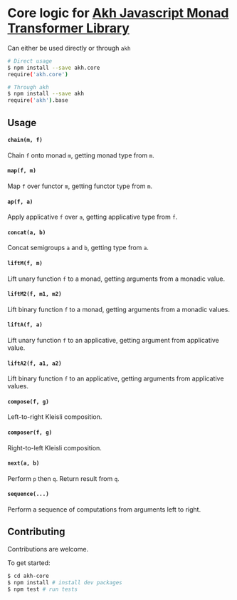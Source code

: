 # Core logic for [Akh Javascript Monad Transformer Library](https://github.com/mattbierner/akh)

Can either be used directly or through `akh` 

```bash
# Direct usage
$ npm install --save akh.core
require('akh.core')

# Through akh
$ npm install --save akh
require('akh').base
```

## Usage

#### `chain(m, f)`
Chain `f` onto monad `m`, getting monad type from `m`.

#### `map(f, m)`
Map `f` over functor `m`, getting functor type from `m`.

#### `ap(f, a)`
Apply applicative `f` over `a`, getting applicative type from `f`.

#### `concat(a, b)`
Concat semigroups `a` and `b`, getting type from `a`.

#### `liftM(f, m)`
Lift unary function `f` to a monad, getting arguments from a monadic value.

#### `liftM2(f, m1, m2)`
Lift binary function `f` to a monad, getting arguments from a monadic values.

#### `liftA(f, a)`
Lift unary function `f` to an applicative, getting argument from applicative value.

#### `liftA2(f, a1, a2)`
Lift binary function `f` to an applicative, getting arguments from applicative values.

#### `compose(f, g)`
Left-to-right Kleisli composition.

#### `composer(f, g)`
Right-to-left Kleisli composition.

#### `next(a, b)`
Perform `p` then `q`. Return result from `q`.

#### `sequence(...)`
Perform a sequence of computations from arguments left to right.


## Contributing
Contributions are welcome.

To get started:

```bash
$ cd akh-core
$ npm install # install dev packages
$ npm test # run tests
```
